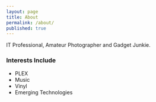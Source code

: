 ```yaml
---
layout: page
title: About
permalink: /about/
published: true
---
```



IT Professional, Amateur Photographer and Gadget Junkie. 

### Interests Include

- PLEX
- Music
- Vinyl
- Emerging Technologies



